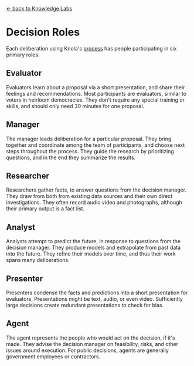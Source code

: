[&larr; back to Knowledge Labs](.)

# Decision Roles

Each deliberation using Knola's [process](process) has people participating in six primary roles.

<div class="flex">
<div class="doublet">
 <h2>Evaluator</h2>
 <p>Evaluators learn about a proposal via a short presentation, and share their feelings and recommendations. Most participants are evaluators, similar to voters in heirloom democracies. They don't require any special training or skills, and should only need 30 minutes for one proposal.</p>
</div>

<div class="doublet">
 <h2> Manager</h2>
 <p>The manager leads deliberation for a particular proposal. They bring together and coordinate among the team of participants, and choose next steps throughout the process. They guide the research by prioritizing questions, and in the end they summarize the results.</p>
 <!-- For smaller decisions, the manager might also assume the role of researcher, analyst, and presenter. -->
</div>

<div class="doublet">
 <h2>Researcher</h2>
 <p>Researchers gather facts, to answer questions from the decision manager. They draw from both from existing data sources and their own direct investigations. They often record audio video and photographs, although their primary output is a fact list.</p>
</div>

<div class="doublet">
 <h2>Analyst</h2>
 <p>Analysts attempt to predict the future, in response to questions from the decision manager. They produce models and extrapolate from past data into the future. They refine their models over time, and thus their work spans many deliberations.</p>
</div>

<div class="doublet">
 <h2>Presenter</h2>
 <p>Presenters condense the facts and predictions into a short presentation for evaluators. Presentations might be text, audio, or even video. Sufficiently large decisions create redundant presentations to check for bias.</p>
</div>

<div class="doublet">
 <h2>Agent</h2>
 <p>The agent represents the people who would act on the decision, if it's made. They advise the decision manager on feasibility, risks, and other issues around execution. For public decisions, agents are generally government employees or contractors.</p>
</div>

</div>